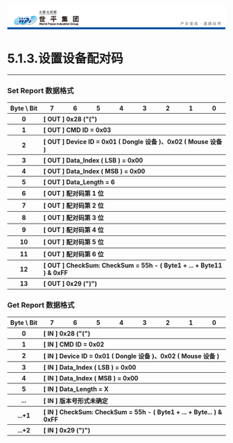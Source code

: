 ![wpiLogo](../../images/wpiLogo.jpg)

# 5.1.3.设置设备配对码

---

### Set Report 数据格式
<table>
    <tr>
        <th white-space : nowrap> Byte \ Bit</th>
        <th> 7 </th>
        <th> 6 </th>
        <th> 5 </th>
        <th> 4 </th>
        <th> 3 </th>
        <th> 2 </th>
        <th> 1 </th>
        <th> 0 </th>
    </tr>
    <tr>
        <th> 0 </th>
        <th colspan = "8" align = "left"> [ OUT ] 0x28 ("(") </th>
    </tr>
    <tr>
        <th> 1 </th>
        <th colspan = "8" align = "left"> [ OUT ] CMD ID = 0x03</th>
    </tr>
    <tr>
        <th> 2 </th>
        <th colspan = "8" align = "left"> [ OUT ] Device ID = 0x01 ( Dongle 设备 )、0x02 ( Mouse 设备 ) </th>
    </tr>
    <tr>
        <th> 3 </th>
        <th colspan = "8" align = "left"> [ OUT ] Data_Index ( LSB ) = 0x00 </th>
    </tr>
    <tr>
        <th> 4 </th>
        <th colspan = "8" align = "left"> [ OUT ] Data_Index ( MSB ) = 0x00 </th>
    </tr>
    <tr>
        <th> 5 </th>
        <th colspan = "8" align = "left"> [ OUT ] Data_Length = 6 </th>
    </tr>
    <tr>
    <tr>
        <th> 6 </th>
        <th colspan = "8" align = "left"> [ OUT ] 配对码第 1 位 </th>
    </tr>
    <tr>
        <th> 7 </th>
        <th colspan = "8" align = "left"> [ OUT ] 配对码第 2 位 </th>
    </tr>
    <tr>
        <th> 8 </th>
        <th colspan = "8" align = "left"> [ OUT ] 配对码第 3 位 </th>
    </tr>
    <tr>
        <th> 9 </th>
        <th colspan = "8" align = "left"> [ OUT ] 配对码第 4 位 </th>
    </tr>
    <tr>
        <th> 10 </th>
        <th colspan = "8" align = "left"> [ OUT ] 配对码第 5 位 </th>
    </tr>
    <tr>
        <th> 11 </th>
        <th colspan = "8" align = "left"> [ OUT ] 配对码第 6 位 </th>
    </tr>
    <tr>
        <th> 12 </th>
        <th colspan = "8" align = "left"> [ OUT ] CheckSum: CheckSum = 55h - ( Byte1 + ... + Byte11 ) & 0xFF</th>
    </tr>
    <tr>
        <th> 13 </th>
        <th colspan = "8" align = "left"> [ OUT ] 0x29 (")")</th>
    </tr>
</table>

### Get Report 数据格式
<table>
    <tr>
        <th white-space : nowrap> Byte \ Bit</th>
        <th> 7 </th>
        <th> 6 </th>
        <th> 5 </th>
        <th> 4 </th>
        <th> 3 </th>
        <th> 2 </th>
        <th> 1 </th>
        <th> 0 </th>
    </tr>
    <tr>
        <th> 0 </th>
        <th colspan = "8" align = "left"> [ IN ] 0x28 ("(") </th>
    </tr>
    <tr>
        <th> 1 </th>
        <th colspan = "8" align = "left"> [ IN ] CMD ID = 0x02</th>
    </tr>
    <tr>
        <th> 2 </th>
        <th colspan = "8" align = "left"> [ IN ] Device ID = 0x01 ( Dongle 设备 )、0x02 ( Mouse 设备 ) </th>
    </tr>
    <tr>
        <th> 3 </th>
        <th colspan = "8" align = "left"> [ IN ] Data_Index ( LSB ) = 0x00 </th>
    </tr>
    <tr>
        <th> 4 </th>
        <th colspan = "8" align = "left"> [ IN ] Data_Index ( MSB ) = 0x00 </th>
    </tr>
    <tr>
        <th> 5 </th>
        <th colspan = "8" align = "left"> [ IN ] Data_Length = X </th>
    </tr>
    <tr>
        <th> ... </th>
        <th colspan = "8" align = "left"> [ IN ] 版本号形式未确定 </th>
    </tr>
    <tr>
        <th> ...+1 </th>
        <th colspan = "8" align = "left"> [ IN ] CheckSum: CheckSum = 55h - ( Byte1 + ... + Byte... ) & 0xFF</th>
    </tr>
    <tr>
        <th> ...+2 </th>
        <th colspan = "8" align = "left"> [ IN ] 0x29 (")")</th>
    </tr>
</table>
